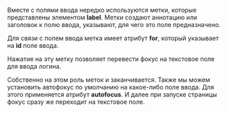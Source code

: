 Вместе с полями ввода нередко используются метки, которые представлены элементом **label**. Метки создают аннотацию или заголовок к полю ввода, указывают, для чего это поле предназначено.

Для связи с полем ввода метка имеет атрибут **for**, который указывает на **id** поле ввода.

Нажатие на эту метку позволяет перевести фокус на текстовое поле для ввода логина.

Собственно на этом роль меток и заканчивается. Также мы можем установить автофокус по умолчанию на какое-либо поле ввода. Для этого применяется атрибут **autofocus**. И далее при запуске страницы фокус сразу же переходит на текстовое поле.